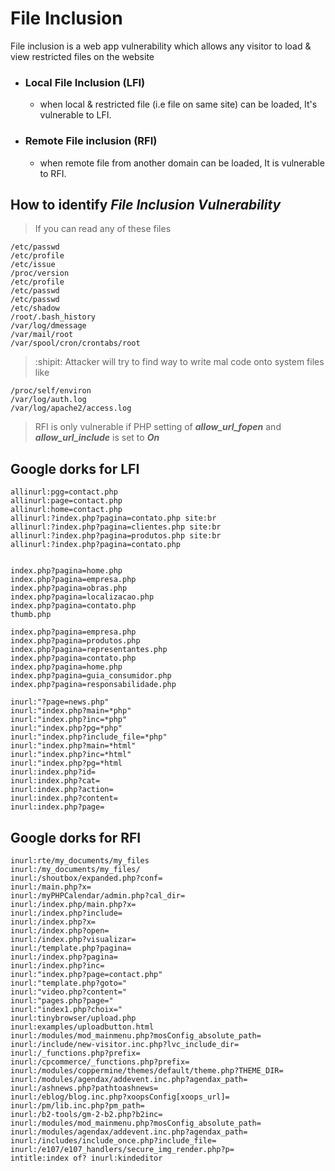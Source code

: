 # File Inclusion
File inclusion is a web app vulnerability which allows any visitor to load & view restricted files on the website
  - ### Local File Inclusion (LFI)
    - when local & restricted file (i.e file on same site) can be loaded, It's vulnerable to LFI. 
  - ### Remote File inclusion (RFI)
    - when remote file from another domain can be loaded, It is vulnerable to RFI.
    
## How to identify _File Inclusion Vulnerability_    
> If you can read any of these files

    /etc/passwd
    /etc/profile
    /etc/issue
    /proc/version
    /etc/profile
    /etc/passwd
    /etc/passwd
    /etc/shadow
    /root/.bash_history
    /var/log/dmessage
    /var/mail/root
    /var/spool/cron/crontabs/root

> :shipit: Attacker will try to find way to write mal code onto system files like

    /proc/self/environ
    /var/log/auth.log
    /var/log/apache2/access.log
 
 > RFI is only vulnerable if PHP setting of ***allow_url_fopen*** and ***allow_url_include*** is set to ***On***
  
 ## Google dorks for LFI
 
    allinurl:pgg=contact.php
    allinurl:page=contact.php
    allinurl:home=contact.php
    allinurl:?index.php?pagina=contato.php site:br
    allinurl:?index.php?pagina=clientes.php site:br
    allinurl:?index.php?pagina=produtos.php site:br
    allinurl:?index.php?pagina=contato.php


    index.php?pagina=home.php
    index.php?pagina=empresa.php
    index.php?pagina=obras.php
    index.php?pagina=localizacao.php
    index.php?pagina=contato.php
    thumb.php

    index.php?pagina=empresa.php
    index.php?pagina=produtos.php
    index.php?pagina=representantes.php
    index.php?pagina=contato.php
    index.php?pagina=home.php
    index.php?pagina=guia_consumidor.php
    index.php?pagina=responsabilidade.php

    inurl:"?page=news.php"
    inurl:"index.php?main=*php"
    inurl:"index.php?inc=*php"
    inurl:"index.php?pg=*php"
    inurl:"index.php?include_file=*php"
    inurl:"index.php?main=*html"
    inurl:"index.php?inc=*html"
    inurl:"index.php?pg=*html
    inurl:index.php?id=
    inurl:index.php?cat=
    inurl:index.php?action=
    inurl:index.php?content=
    inurl:index.php?page=

## Google dorks for RFI

    inurl:rte/my_documents/my_files
    inurl:/my_documents/my_files/
    inurl:/shoutbox/expanded.php?conf=
    inurl:/main.php?x=
    inurl:/myPHPCalendar/admin.php?cal_dir=
    inurl:/index.php/main.php?x=
    inurl:/index.php?include=
    inurl:/index.php?x=
    inurl:/index.php?open=
    inurl:/index.php?visualizar=
    inurl:/template.php?pagina=
    inurl:/index.php?pagina=
    inurl:/index.php?inc=
    inurl:"index.php?page=contact.php"
    inurl:"template.php?goto="
    inurl:"video.php?content="
    inurl:"pages.php?page="
    inurl:"index1.php?choix="
    inurl:tinybrowser/upload.php
    inurl:examples/uploadbutton.html
    inurl:/modules/mod_mainmenu.php?mosConfig_absolute_path=
    inurl:/include/new-visitor.inc.php?lvc_include_dir=
    inurl:/_functions.php?prefix=
    inurl:/cpcommerce/_functions.php?prefix=
    inurl:/modules/coppermine/themes/default/theme.php?THEME_DIR=
    inurl:/modules/agendax/addevent.inc.php?agendax_path=
    inurl:/ashnews.php?pathtoashnews=
    inurl:/eblog/blog.inc.php?xoopsConfig[xoops_url]=
    inurl:/pm/lib.inc.php?pm_path=
    inurl:/b2-tools/gm-2-b2.php?b2inc=
    inurl:/modules/mod_mainmenu.php?mosConfig_absolute_path=
    inurl:/modules/agendax/addevent.inc.php?agendax_path=
    inurl:/includes/include_once.php?include_file=
    inurl:/e107/e107_handlers/secure_img_render.php?p=
    intitle:index of? inurl:kindeditor
